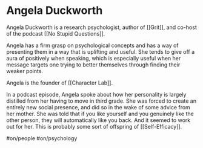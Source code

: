 # Angela Duckworth

Angela Duckworth is a research psychologist, author of [[Grit]], and co-host of the podcast [[No Stupid Questions]].

Angela has a firm grasp on psychological concepts and has a way of presenting them in a way that is uplifting and useful. She tends to give off a aura of positively when speaking, which is especially useful when her message targets one trying to better themselves through finding their weaker points.

Angela is the founder of [[Character Lab]].

In a podcast episode, Angela spoke about how her personality is largely distilled from her having to move in third grade. She was forced to create an entirely new social presence, and did so in the wake of some advice from her mother. She was told that if you like yourself and you genuinely like the other person, they will automatically like you back. And it seemed to work out for her. This is probably some sort of offspring of [[Self-Efficacy]].

#on/people #on/psychology 